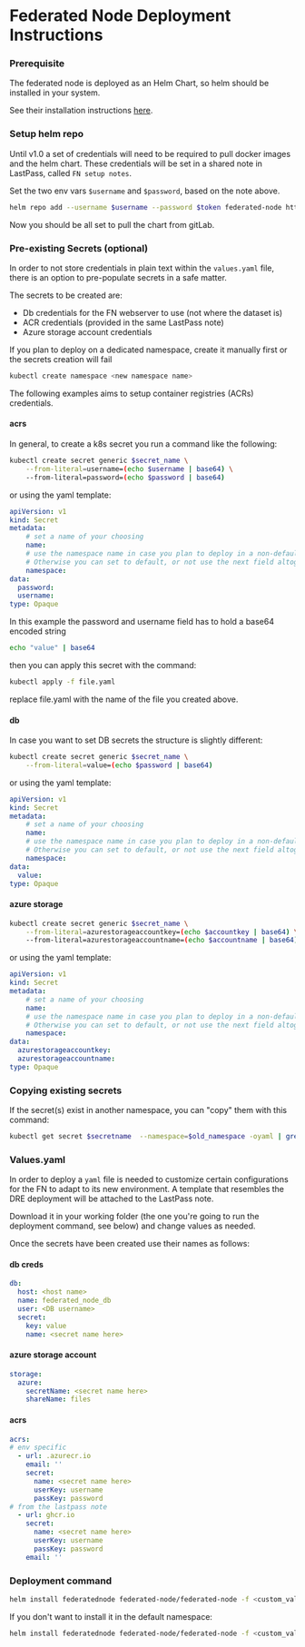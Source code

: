 # Federated Node Deployment Instructions

### Prerequisite
The federated node is deployed as an Helm Chart, so helm should be installed in your system.

See their installation instructions [here](https://helm.sh/docs/intro/install/).

### Setup helm repo
Until v1.0 a set of credentials will need to be required to pull docker images and the helm chart. These credentials will be set in a shared note in LastPass, called `FN setup notes`.

Set the two env vars `$username` and `$password`, based on the note above.
```sh
helm repo add --username $username --password $token federated-node https://gitlab.com/api/v4/projects/aridhia%2Ffederated_node/packages/helm/stable
```

Now you should be all set to pull the chart from gitLab.

### Pre-existing Secrets (optional)
In order to not store credentials in plain text within the `values.yaml` file, there is an option to pre-populate secrets in a safe matter.

The secrets to be created are:
- Db credentials for the FN webserver to use (not where the dataset is)
- ACR credentials (provided in the same LastPass note)
- Azure storage account credentials

If you plan to deploy on a dedicated namespace, create it manually first or the secrets creation will fail
```sh
kubectl create namespace <new namespace name>
```

The following examples aims to setup container registries (ACRs) credentials.

#### acrs
In general, to create a k8s secret you run a command like the following:
```sh
kubectl create secret generic $secret_name \
    --from-literal=username=(echo $username | base64) \
    --from-literal=password=(echo $password | base64)
```
or using the yaml template:
```yaml
apiVersion: v1
kind: Secret
metadata:
    # set a name of your choosing
    name:
    # use the namespace name in case you plan to deploy in a non-default one.
    # Otherwise you can set to default, or not use the next field altogether
    namespace:
data:
  password:
  username:
type: Opaque
```
In this example the password and username field has to hold a base64 encoded string
```sh
echo "value" | base64
```
then you can apply this secret with the command:
```sh
kubectl apply -f file.yaml
```
replace file.yaml with the name of the file you created above.

#### db
In case you want to set DB secrets the structure is slightly different:

```sh
kubectl create secret generic $secret_name \
    --from-literal=value=(echo $password | base64)
```
or using the yaml template:
```yaml
apiVersion: v1
kind: Secret
metadata:
    # set a name of your choosing
    name:
    # use the namespace name in case you plan to deploy in a non-default one.
    # Otherwise you can set to default, or not use the next field altogether
    namespace:
data:
  value:
type: Opaque
```

#### azure storage
```sh
kubectl create secret generic $secret_name \
    --from-literal=azurestorageaccountkey=(echo $accountkey | base64) \
    --from-literal=azurestorageaccountname=(echo $accountname | base64)
```
or using the yaml template:
```yaml
apiVersion: v1
kind: Secret
metadata:
    # set a name of your choosing
    name:
    # use the namespace name in case you plan to deploy in a non-default one.
    # Otherwise you can set to default, or not use the next field altogether
    namespace:
data:
  azurestorageaccountkey:
  azurestorageaccountname:
type: Opaque
```

### Copying existing secrets
If the secret(s) exist in another namespace, you can "copy" them with this command:
```sh
kubectl get secret $secretname  --namespace=$old_namespace -oyaml | grep -v '^\s*namespace:\s' | kubectl apply --namespace=$new_namespace -f -
```

### Values.yaml
In order to deploy a `yaml` file is needed to customize certain configurations for the FN to adapt to its new environment. A template that resembles the DRE deployment will be attached to the LastPass note.

Download it in your working folder (the one you're going to run the deployment command, see below) and change values as needed.

Once the secrets have been created use their names as follows:
#### db creds
```yaml
db:
  host: <host name>
  name: federated_node_db
  user: <DB username>
  secret:
    key: value
    name: <secret name here>
```

#### azure storage account
```yaml
storage:
  azure:
    secretName: <secret name here>
    shareName: files
```

#### acrs
```yaml
acrs:
# env specific
  - url: .azurecr.io
    email: ''
    secret:
      name: <secret name here>
      userKey: username
      passKey: password
# from the lastpass note
  - url: ghcr.io
    secret:
      name: <secret name here>
      userKey: username
      passKey: password
    email: ''
```


### Deployment command
```sh
helm install federatednode federated-node/federated-node -f <custom_value.yaml>
```
If you don't want to install it in the default namespace:
```sh
helm install federatednode federated-node/federated-node -f <custom_value.yaml> --create-namespace --namespace=$namespace_name
```
